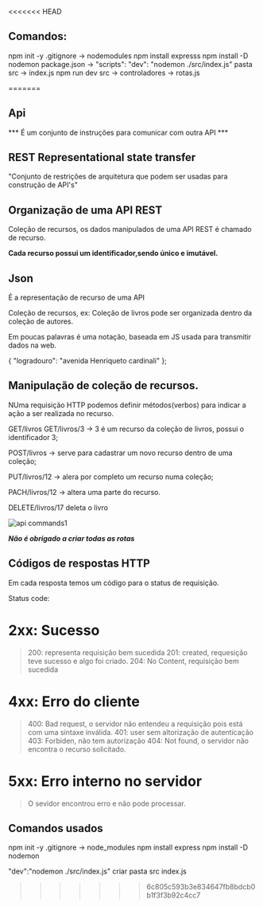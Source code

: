 <<<<<<< HEAD
## Comandos:
npm init -y
.gitignore -> nodemodules
npm install expresss
npm install -D nodemon
package.json -> "scripts": "dev": "nodemon ./src/index.js"
pasta src -> index.js
npm run dev
src -> controladores -> rotas.js

=======
## Api
*** É um conjunto de instruções para comunicar com outra API ***

## REST Representational state transfer

"Conjunto de restrições de arquitetura que podem ser usadas para construção de API's"

## Organização de uma API REST

Coleção de recursos, os dados manipulados de uma API REST é chamado de recurso.

**Cada recurso possui um identificador,sendo único e imutável.**

## Json
É a representação de recurso de uma API

Coleção de recursos, ex: Coleção de livros pode ser organizada dentro da coleção de autores.

Em poucas palavras é uma notação, baseada em JS usada para transmitir dados na web.

{
  "logradouro": "avenida Henriqueto cardinali"
};

## Manipulação de coleção de recursos.

NUma requisição HTTP podemos definir métodos(verbos) para indicar a ação a ser realizada no recurso.

GET/livros
GET/livros/3 -> 3 é um recurso da coleção de livros, possui o identificador 3;

POST/livros -> serve para cadastrar um novo recurso dentro de uma coleção;

PUT/livros/12 -> alera por completo um recurso numa coleção;

PACH/livros/12 -> altera uma parte do recurso.

DELETE/livros/17 deleta o livro

![api commands1](image-1.png)

***Não é obrigado a criar todas as rotas***

## Códigos de respostas HTTP

Em cada resposta temos um código para o status de requisição.

Status code:
# 2xx: Sucesso
>200: representa requisição bem sucedida
>201: created, requesição teve sucesso e algo foi criado.
>204: No Content, requisição bem sucedida
# 4xx: Erro do cliente
>400: Bad request, o servidor não entendeu a requisição pois está com uma sintaxe inválida.
>401: user sem altorização de autenticação
>403: Forbiden, não tem autorização 
>404: Not found, o servidor não encontra o recurso solicitado.
# 5xx: Erro interno no servidor
> O sevidor encontrou erro e não pode processar.

## Comandos usados 
npm init -y
.gitignore -> node_modules
npm install express
npm install -D nodemon 

"dev":"nodemon ./src/index.js"
criar pasta src
index.js
>>>>>>> 6c805c593b3e834647fb8bdcb0b1f3f3b92c4cc7
